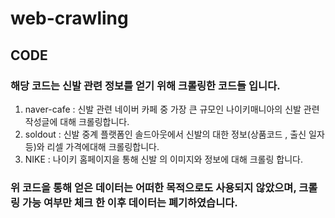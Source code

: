 # web-crawling

## CODE

### 해당 코드는 신발 관련 정보를 얻기 위해 크롤링한 코드들 입니다.
1. naver-cafe : 신발 관련 네이버 카페 중 가장 큰 규모인 나이키매니아의 신발 관련 작성글에 대해 크롤링합니다.
2. soldout : 신발 중계 플랫폼인 솔드아웃에서 신발의 대한 정보(상품코드 , 출신 일자 등)와 리셀 가격에대해 크롤링합니다.
3. NIKE : 나이키 홈페이지을 통해 신발 의 이미지와 정보에 대해 크롤링 합니다.


### 위 코드을 통해 얻은 데이터는 어떠한 목적으로도 사용되지 않았으며, 크롤링 가능 여부만 체크 한 이후 데이터는 폐기하였습니다.
